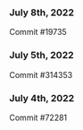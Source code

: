 ### July 8th, 2022

Commit #19735

### July 5th, 2022

Commit #314353


### July 4th, 2022

Commit #72281
